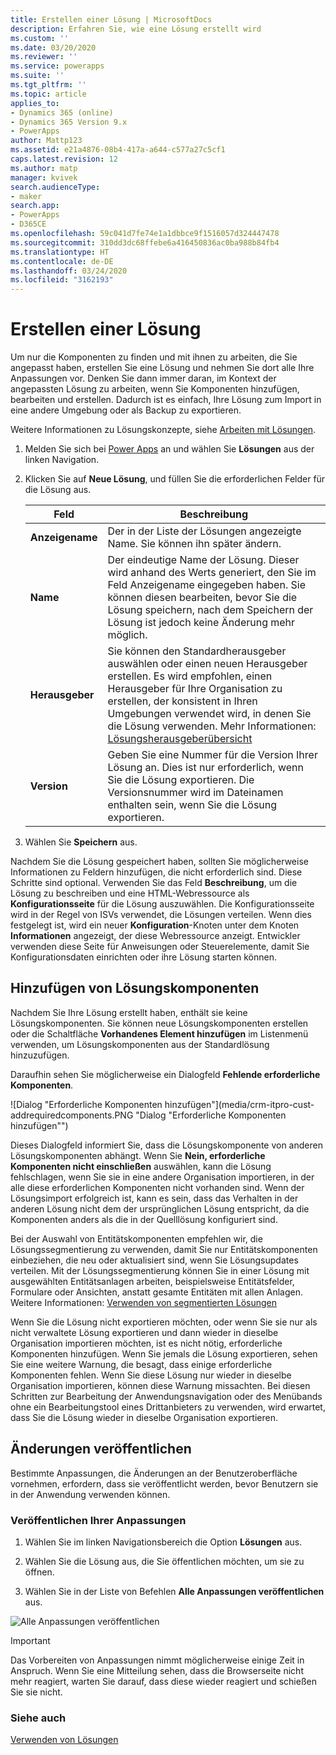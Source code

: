 ```yaml
---
title: Erstellen einer Lösung | MicrosoftDocs
description: Erfahren Sie, wie eine Lösung erstellt wird
ms.custom: ''
ms.date: 03/20/2020
ms.reviewer: ''
ms.service: powerapps
ms.suite: ''
ms.tgt_pltfrm: ''
ms.topic: article
applies_to:
- Dynamics 365 (online)
- Dynamics 365 Version 9.x
- PowerApps
author: Mattp123
ms.assetid: e21a4876-08b4-417a-a644-c577a27c5cf1
caps.latest.revision: 12
ms.author: matp
manager: kvivek
search.audienceType:
- maker
search.app:
- PowerApps
- D365CE
ms.openlocfilehash: 59c041d7fe74e1a1dbbce9f1516057d324447478
ms.sourcegitcommit: 310dd3dc68ffebe6a416450836ac0ba988b84fb4
ms.translationtype: HT
ms.contentlocale: de-DE
ms.lasthandoff: 03/24/2020
ms.locfileid: "3162193"
---
```

# <a name="create-a-solution"></a>Erstellen einer Lösung

Um nur die Komponenten zu finden und mit ihnen zu arbeiten, die Sie angepasst haben, erstellen Sie eine Lösung und nehmen Sie dort alle Ihre Anpassungen vor. Denken Sie dann immer daran, im Kontext der angepassten Lösung zu arbeiten, wenn Sie Komponenten hinzufügen, bearbeiten und erstellen. Dadurch ist es einfach, Ihre Lösung zum Import in eine andere Umgebung oder als Backup zu exportieren.   
  
Weitere Informationen zu Lösungskonzepte, siehe [Arbeiten mit Lösungen](solutions-overview.md).  
  
1.  Melden Sie sich bei [Power Apps](https://make.powerapps.com/?utm_source=padocs&utm_medium=linkinadoc&utm_campaign=referralsfromdoc) an und wählen Sie **Lösungen** aus der linken Navigation. 
  
2.  Klicken Sie auf **Neue Lösung**, und füllen Sie die erforderlichen Felder für die Lösung aus.
  
    |Feld|Beschreibung|  
    |-----------|-----------------|  
    |**Anzeigename**|Der in der Liste der Lösungen angezeigte Name. Sie können ihn später ändern.|  
    |**Name**|Der eindeutige Name der Lösung. Dieser wird anhand des Werts generiert, den Sie im Feld Anzeigename eingegeben haben. Sie können diesen bearbeiten, bevor Sie die Lösung speichern, nach dem Speichern der Lösung ist jedoch keine Änderung mehr möglich.|  
    |**Herausgeber**|Sie können den Standardherausgeber auswählen oder einen neuen Herausgeber erstellen. Es wird empfohlen, einen Herausgeber für Ihre Organisation zu erstellen, der konsistent in Ihren Umgebungen verwendet wird, in denen Sie die Lösung verwenden. Mehr Informationen: [Lösungsherausgeberübersicht](change-solution-publisher-prefix.md) |  
    |**Version**|Geben Sie eine Nummer für die Version Ihrer Lösung an. Dies ist nur erforderlich, wenn Sie die Lösung exportieren. Die Versionsnummer wird im Dateinamen enthalten sein, wenn Sie die Lösung exportieren.|  
  
3.  Wählen Sie **Speichern** aus.  
  
 Nachdem Sie die Lösung gespeichert haben, sollten Sie möglicherweise Informationen zu Feldern hinzufügen, die nicht erforderlich sind. Diese Schritte sind optional. Verwenden Sie das Feld **Beschreibung**, um die Lösung zu beschreiben und eine HTML-Webressource als **Konfigurationsseite** für die Lösung auszuwählen. Die Konfigurationsseite wird in der Regel von ISVs verwendet, die Lösungen verteilen. Wenn dies festgelegt ist, wird ein neuer **Konfiguration**-Knoten unter dem Knoten **Informationen** angezeigt, der diese Webressource anzeigt. Entwickler verwenden diese Seite für Anweisungen oder Steuerelemente, damit Sie Konfigurationsdaten einrichten oder ihre Lösung starten können.  
  
<a name="BKMK_AddSolutionComponents"></a>   

## <a name="add-solution-components"></a>Hinzufügen von Lösungskomponenten  
 Nachdem Sie Ihre Lösung erstellt haben, enthält sie keine Lösungskomponenten. Sie können neue Lösungskomponenten erstellen oder die Schaltfläche **Vorhandenes Element hinzufügen** im Listenmenü verwenden, um Lösungskomponenten aus der Standardlösung hinzuzufügen.  
  
 Daraufhin sehen Sie möglicherweise ein Dialogfeld **Fehlende erforderliche Komponenten**.  
   
 ![Dialog "Erforderliche Komponenten hinzufügen"](media/crm-itpro-cust-addrequiredcomponents.PNG "Dialog "Erforderliche Komponenten hinzufügen"")  
  
 Dieses Dialogfeld informiert Sie, dass die Lösungskomponente von anderen Lösungskomponenten abhängt. Wenn Sie **Nein, erforderliche Komponenten nicht einschließen** auswählen, kann die Lösung fehlschlagen, wenn Sie sie in eine andere Organisation importieren, in der alle diese erforderlichen Komponenten nicht vorhanden sind. Wenn der Lösungsimport erfolgreich ist, kann es sein, dass das Verhalten in der anderen Lösung nicht dem der ursprünglichen Lösung entspricht, da die Komponenten anders als die in der Quelllösung konfiguriert sind.  
  
Bei der Auswahl von Entitätskomponenten empfehlen wir, die Lösungssegmentierung zu verwenden, damit Sie nur Entitätskomponenten einbeziehen, die neu oder aktualisiert sind, wenn Sie Lösungsupdates verteilen. Mit der Lösungssegmentierung können Sie in einer Lösung mit ausgewählten Entitätsanlagen arbeiten, beispielsweise Entitätsfelder, Formulare oder Ansichten, anstatt gesamte Entitäten mit allen Anlagen. Weitere Informationen: [Verwenden von segmentierten Lösungen](use-segmented-solutions-patches-simplify-updates.md)
  
 Wenn Sie die Lösung nicht exportieren möchten, oder wenn Sie sie nur als nicht verwaltete Lösung exportieren und dann wieder in dieselbe Organisation importieren möchten, ist es nicht nötig, erforderliche Komponenten hinzufügen. Wenn Sie jemals die Lösung exportieren, sehen Sie eine weitere Warnung, die besagt, dass einige erforderliche Komponenten fehlen. Wenn Sie diese Lösung nur wieder in dieselbe Organisation importieren, können diese Warnung missachten. Bei diesen Schritten zur Bearbeitung der Anwendungsnavigation oder des Menübands ohne ein Bearbeitungstool eines Drittanbieters zu verwenden, wird erwartet, dass Sie die Lösung wieder in dieselbe Organisation exportieren.  

<!-- >
> [!IMPORTANT]
>  If you plan to include appointments in solutions, we strongly recommend that you don’t include only appointments and only recurring appointments in separate solutions. If you install and uninstall separate solutions with different appointment types, you’ll encounter a SQL Server error and you’ll have to re-create the appointments.  -->

## <a name="publish-changes"></a>Änderungen veröffentlichen 

 Bestimmte Anpassungen, die Änderungen an der Benutzeroberfläche vornehmen, erfordern, dass sie veröffentlicht werden, bevor Benutzern sie in der Anwendung verwenden können. 
 
### <a name="publish-your-customizations"></a>Veröffentlichen Ihrer Anpassungen

1.  Wählen Sie im linken Navigationsbereich die Option **Lösungen** aus.

2.  Wählen Sie die Lösung aus, die Sie öffentlichen möchten, um sie zu öffnen.

3.  Wählen Sie in der Liste von Befehlen **Alle Anpassungen veröffentlichen** aus.  

![Alle Anpassungen veröffentlichen](media/publish-all-customizations.PNG "Alle Anpassungen veröffentlichen")  
  
> [!IMPORTANT]
>  Das Vorbereiten von Anpassungen nimmt möglicherweise einige Zeit in Anspruch. Wenn Sie eine Mitteilung sehen, dass die Browserseite nicht mehr reagiert, warten Sie darauf, dass diese wieder reagiert und schießen Sie sie nicht.  

### <a name="see-also"></a>Siehe auch
 [Verwenden von Lösungen](use-solution-explorer.md)

